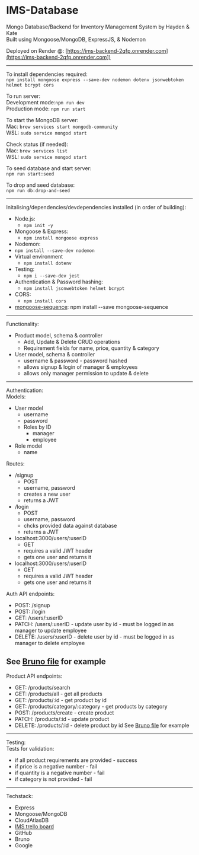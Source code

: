# IMS-Database
Mongo Database/Backend for Inventory Management System by Hayden & Kate\
Built using Mongoose/MongoDB, ExpressJS, & Nodemon

Deployed on Render @: 
[https://ims-backend-2qfp.onrender.com](https://ims-backend-2qfp.onrender.com])

-----
To install dependencies required:\
`npm install mongoose express --save-dev nodemon dotenv jsonwebtoken helmet bcrypt cors`

To run server:\
Development mode:`npm run dev`\
Production mode: `npm run start`

To start the MongoDB server:\
Mac: `brew services start mongodb-community`\
WSL: `sudo service mongod start`

Check status (if needed): \
Mac: `brew services list`\
WSL: `sudo service mongod start`

To seed database and start server:\
`npm run start:seed`

To drop and seed database:\
`npm run db:drop-and-seed`

---
Initalising/dependencies/devdependencies installed (in order of building):
- Node.js:
    - `npm init -y`
- Mongoose & Express:
    - `npm install mongoose express`
- Nodemon:
- `npm install --save-dev nodemon`
- Virtual environment
    - `npm install dotenv`
- Testing:
    - `npm i --save-dev jest`
- Authentication & Password hashing:
    - `npm install jsonwebtoken helmet bcrypt`
- CORS:
    - `npm install cors`
- [mongoose-sequence](https://www.npmjs.com/package/mongoose-sequence): 
    npm install --save mongoose-sequence
----

Functionality:
- Product model, schema & controller
    - Add, Update & Delete CRUD operations
    - Requirement fields for name, price, quantity & category
- User model, schema & controller
    - username & password - password hashed
    - allows signup & login of manager & employees
    - allows only manager permission to update & delete

----
Authentication:\
Models:
- User model
    - username
    - password
    - Roles by ID
        - manager
        - employee
- Role model
    - name

Routes: 
- /signup
    - POST 
    - username, password
    - creates a new user
    - returns a JWT
- /login
    - POST 
    - username, password
    - chcks provided data against database
    - returns a JWT
- localhost:3000/users/:userID
    - GET
    - requires a valid JWT header
    - gets one user and returns it
- localhost:3000/users/:userID
    - GET
    - requires a valid JWT header
    - gets one user and returns it


<!-- - localhost:3000/users/refresh?
    - POST
    - requires a valid JWT header
    - checks a JWT and provides a new one if it's valid
    - returns a JWT -->

Auth API endpoints:
- POST: /signup
- POST: /login
- GET: /users/:userID
- PATCH: /users/:userID - update user by id - must be logged in as manager to update employee
- DELETE: /users/:userID - delete user by id - must be logged in as manager to delete employee
<!-- - POST: /users/refresh -->
See [Bruno file](/docs/Bruno/IMS/) for example
---
Product API endpoints:
- GET: /products/search 
- GET: /products/all - get all products
- GET: /products/:id - get product by id
- GET: /products/category/:category - get products by category
- POST: /products/create - create product
- PATCH: /products/:id - update product
- DELETE: /products/:id - delete product by id
See [Bruno file](/docs/Bruno/IMS/) for example

---
Testing:\
Tests for validation:
- if all product requirements are provided - success
- if price is a negative number - fail
- if quantity is a negative number - fail
- if category is not provided - fail
---
Techstack:
- Express
- Mongoose/MongoDB
- CloudAtlasDB
- [IMS trello board](https://trello.com/b/RkNm85hb)
- GitHub
- Bruno
- Google
